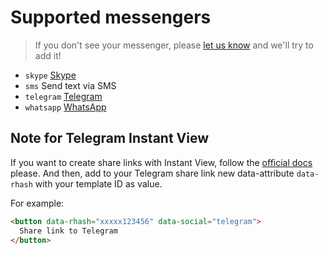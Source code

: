 # Supported messengers

> If you don't see your messenger, please [let us know](https://github.com/koddr/goodshare.js/issues/new) and we'll try to add it!

- `skype` [Skype](https://skype.com)
- `sms` Send text via SMS
- `telegram` [Telegram](https://telegram.org)
- `whatsapp` [WhatsApp](http://www.whatsapp.com)

## Note for Telegram Instant View

If you want to create share links with Instant View, follow the [official docs](https://instantview.telegram.org/docs) please. And then, add to your Telegram share link new data-attribute `data-rhash` with your template ID as value.

For example:

```html
<button data-rhash="xxxxx123456" data-social="telegram">
  Share link to Telegram
</button>
```
